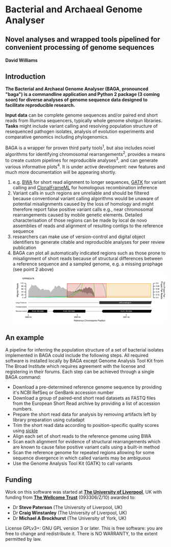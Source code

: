 # Bacterial and Archaeal Genome Analyser

## Novel analyses and wrapped tools pipelined for convenient processing of genome sequences

#### David Williams

## Introduction

**The Bacterial and Archaeal Genome Analyser (BAGA, pronounced "baga") is a commandline application and Python 2 package (3 coming soon) for diverse analyses of genome sequence data designed to facilitate reproducible research.**

**Input data** can be complete genome sequences and/or paired end short reads from Illumina sequencers, typically whole genome shotgun libraries. **Tasks** might include variant calling and resolving population structure of resequenced pathogen isolates, analysis of evolution experiments and comparative genomics including phylogenomics.

BAGA is a wrapper for proven third party tools<sup>1</sup>, but also includes novel algorithms for identifying chromosomal rearrangements<sup>2</sup>, provides a means to create custom pipelines for reproducible analyses<sup>3</sup>, and can generate various informative plots<sup>4</sup>. It is under active development: new features and much more documentation will be appearing shortly.

1. e.g. [BWA](http://bio-bwa.sourceforge.net/) for short read alignment to longer sequences, [GATK](https://www.broadinstitute.org/partnerships/education/broade/best-practices-variant-calling-gatk-1) for variant calling and [ClonalFrameML](https://github.com/xavierdidelot/clonalframeml) for homologous recombination inference
2. Variant calls in such regions are unreliable and should be filtered because conventional variant calling algorithms would be unaware of potential misalignments caused by the loss of homology and might therefore report false positive variant calls e.g., near chromosomal rearrangements caused by mobile genetic elements. Detailed characterisation of those regions can be made by local de novo assemblies of reads and alignment of resulting contigs to the reference sequence
3. researchers can make use of version-control and digital object identifiers to generate citable and reproducible analyses for peer review publication
4. BAGA can plot all automatically indicated regions such as those prone to misalignment of short reads because of structural differences between a reference sequence and a sampled genome, e.g. a missing prophage (see point 2 above) ![](docs/images/2689000_2691500_NC_011770.1__Liverpool__ERR953478.png)


## An example

A pipeline for inferring the population structure of a set of bacterial isolates implemented in BAGA could include the following steps. All required software is installed locally by BAGA except Genome Analysis Tool Kit from The Broad Institute which requires agreement with the license and registering in their forums. Each step can be achieved through a single BAGA command:

* Download a pre-determined reference genome sequence by providing it's NCBI RefSeq or GenBank accession number
* Download a group of paired-end short read datasets as FASTQ files from the European Short Read archive by providing a list of accession numbers.
* Prepare the short read data for analysis by removing artifacts left by library preparation using cutadapt
* Trim the short read data according to position-specific quality scores using [sickle](https://github.com/najoshi/sickle)
* Align each set of short reads to the reference genome using BWA
* Scan each alignment for evidence of structural rearrangements which are known to cause false positive variant calls using a built-in method
* Scan the reference genome for repeated regions allowing for some sequence divergence in which called variants may be ambiguous
* Use the Genome Analysis Tool Kit (GATK) to call variants

## Funding

Work on this software was started at [**The University of Liverpool**](https://www.liv.ac.uk), UK with funding from [**The Wellcome Trust**](http://www.wellcome.ac.uk/) (093306/Z/10) awarded to:

* Dr **Steve Paterson** (The University of Liverpool, UK)
* Dr **Craig Winstanley** (The University of Liverpool, UK)
* Dr **Michael A Brockhurst** (The University of York, UK)

License GPLv3+: GNU GPL version 3 or later. This is free software: you are free to change and redistribute it. There is NO WARRANTY, to the extent permitted by law.
